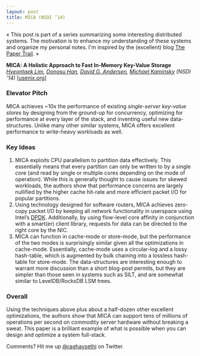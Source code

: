 ```yaml
---
layout: post
title: MICA (NSDI ’14)
---
```


<p class="meta"> « This post is part of a series summarizing some interesting distributed systems. The motivation is to enhance my understanding of these systems and organize my personal notes. I'm inspired by the (excellent) blog <a href="http://the-paper-trail.org/">The Paper Trail</a>. » </p>

**MICA: A Holistic Approach to Fast In-Memory Key-Value Storage**
*[Hyeontaek Lim](http://www.cs.cmu.edu/~hl/), [Dongsu Han](http://ina.kaist.ac.kr/~dongsuh/), [David G. Andersen](http://www.cs.cmu.edu/~dga/), [Michael Kaminsky](http://www.pittsburgh.intel-research.net/people/kaminsky/)*
*(NSDI ’14)* \[[usenix.org](https://www.usenix.org/conference/nsdi14/technical-sessions/presentation/lim)\]

### Elevator Pitch
MICA achieves ~10x the performance of existing *single-server key-value stores* by designing from the ground-up for concurrency, optimizing for performance at every layer of the stack, and inventing useful new data-structures. Unlike many other similar systems, MICA offers excellent performance to write-heavy workloads as well.

### Key Ideas

1. MICA exploits CPU parallelism to partition data effectively. This essentially means that every partition can only be written to by a single core (and read by single or multiple cores depending on the mode of operation). While this is generally thought to cause issues for skewed workloads, the authors show that performance concerns are largely nullified by the higher cache hit-rate and more efficient packet I/O for popular partitions.
2. Using technology designed for software routers, MICA achieves zero-copy packet I/O by keeping all network functionality in userspace using Intel’s [DPDK](http://www.intel.com/content/www/us/en/intelligent-systems/intel-technology/packet-processing-is-enhanced-with-software-from-intel-dpdk.html). Additionally, by using flow-level core affinity in conjunction with a smart(er) client library, requests for data can be directed to the right core by the NIC.
3. MICA can function in cache-mode or store-mode, but the performance of the two modes is surprisingly similar given all the optimizations in cache-mode. Essentially, cache-mode uses a circular-log and a lossy hash-table, which is augmented by bulk chaining into a lossless hash-table for store-mode. The data-structures are interesting enough to warrant more discussion than a short blog-post permits, but they are simpler than those seen in systems such as SILT, and are somewhat similar to LevelDB/RocksDB LSM trees.

### Overall

Using the techniques above plus about a half-dozen other excellent optimizations, the authors show that MICA can support tens of millions of operations per second on commodity server hardware without breaking a sweat. This paper is a brilliant example of what is possible when you can design and optimize a system full-stack.

<p class="meta">Comments? Hit me up <a href="http://twitter.com/raghavsethi">@raghavsethi</a> on Twitter.</p>